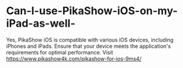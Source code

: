 # Can-I-use-PikaShow-iOS-on-my-iPad-as-well-
Yes, PikaShow iOS is compatible with various iOS devices, including iPhones and iPads. Ensure that your device meets the application's requirements for optimal performance. Visit https://www.pikashow4k.com/pikashow-for-ios-9ms4/
